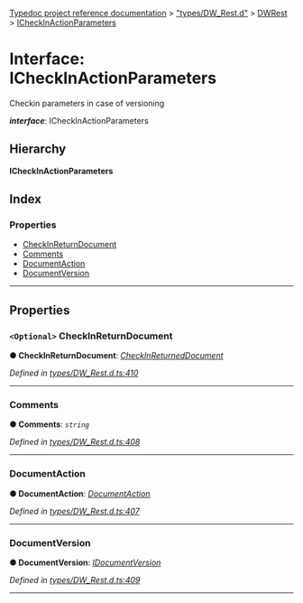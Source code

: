 [Typedoc project reference documentation](../README.md) > ["types/DW_Rest.d"](../modules/_types_dw_rest_d_.md) > [DWRest](../modules/_types_dw_rest_d_.dwrest.md) > [ICheckInActionParameters](../interfaces/_types_dw_rest_d_.dwrest.icheckinactionparameters.md)

# Interface: ICheckInActionParameters

Checkin parameters in case of versioning

*__interface__*: ICheckInActionParameters

## Hierarchy

**ICheckInActionParameters**

## Index

### Properties

* [CheckInReturnDocument](_types_dw_rest_d_.dwrest.icheckinactionparameters.md#checkinreturndocument)
* [Comments](_types_dw_rest_d_.dwrest.icheckinactionparameters.md#comments)
* [DocumentAction](_types_dw_rest_d_.dwrest.icheckinactionparameters.md#documentaction)
* [DocumentVersion](_types_dw_rest_d_.dwrest.icheckinactionparameters.md#documentversion)

---

## Properties

<a id="checkinreturndocument"></a>

### `<Optional>` CheckInReturnDocument

**● CheckInReturnDocument**: *[CheckInReturnedDocument](../enums/_types_dw_rest_d_.dwrest.checkinreturneddocument.md)*

*Defined in [types/DW_Rest.d.ts:410](https://github.com/DocuWare/REST-Sample-TS/blob/a4697e2/src/types/DW_Rest.d.ts#L410)*

___
<a id="comments"></a>

###  Comments

**● Comments**: *`string`*

*Defined in [types/DW_Rest.d.ts:408](https://github.com/DocuWare/REST-Sample-TS/blob/a4697e2/src/types/DW_Rest.d.ts#L408)*

___
<a id="documentaction"></a>

###  DocumentAction

**● DocumentAction**: *[DocumentAction](../enums/_types_dw_rest_d_.dwrest.documentaction.md)*

*Defined in [types/DW_Rest.d.ts:407](https://github.com/DocuWare/REST-Sample-TS/blob/a4697e2/src/types/DW_Rest.d.ts#L407)*

___
<a id="documentversion"></a>

###  DocumentVersion

**● DocumentVersion**: *[IDocumentVersion](_types_dw_rest_d_.dwrest.idocumentversion.md)*

*Defined in [types/DW_Rest.d.ts:409](https://github.com/DocuWare/REST-Sample-TS/blob/a4697e2/src/types/DW_Rest.d.ts#L409)*

___

